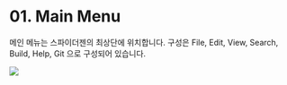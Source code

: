 # 01. Main Menu

메인 메뉴는 스파이더젠의 최상단에 위치합니다. 구성은 File, Edit, View, Search, Build, Help, Git 으로 구성되어 있습니다.

![](https://wikidocs.net/images/page/22784/MainMenu.png)
